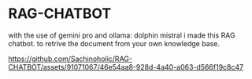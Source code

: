 # RAG-CHATBOT
with the use of gemini pro and ollama: dolphin mistral i made this RAG chatbot. to retrive the document from your own knowledge base. 


https://github.com/Sachinoholic/RAG-CHATBOT/assets/91071067/46e54aa8-928d-4a40-a063-d566f19c8c47

